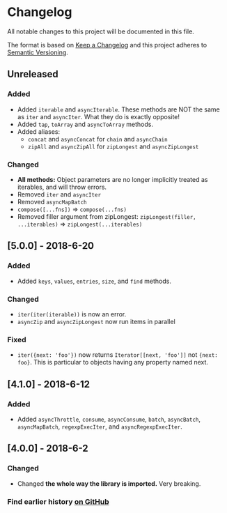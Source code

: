 # Changelog
All notable changes to this project will be documented in this file.

The format is based on [Keep a Changelog](http://keepachangelog.com/en/1.0.0/)
and this project adheres to [Semantic Versioning](http://semver.org/spec/v2.0.0.html).

## Unreleased
### Added
 -  Added `iterable` and `asyncIterable`. These methods are NOT the same as `iter` and `asyncIter`. What they do is exactly opposite!
 -  Added `tap`, `toArray` and `asyncToArray` methods.
 -  Added aliases:
 	-  `concat` and `asyncConcat` for `chain` and `asyncChain`
 	-  `zipAll` and `asyncZipAll` for `zipLongest` and `asyncZipLongest`

### Changed
 -  **All methods:** Object parameters are no longer implicitly treated as iterables, and will throw errors.
 -  Removed `iter` and `asyncIter`
 -  Removed `asyncMapBatch`
 -  `compose([...fns])` => `compose(...fns)`
 -  Removed filler argument from zipLongest: `zipLongest(filler, ...iterables)` => `zipLongest(...iterables)`

## [5.0.0] - 2018-6-20
### Added
 -  Added `keys`, `values`, `entries`, `size`, and `find` methods.

### Changed
 -  `iter(iter(iterable))` is now an error.
 -  `asyncZip` and `asyncZipLongest` now run items in parallel

### Fixed
 -  `iter({next: 'foo'})` now returns `Iterator[[next, 'foo']]` not `{next: foo}`. This is particular to objects having any property named next.



## [4.1.0] - 2018-6-12
### Added
 - Added `asyncThrottle`, `consume`, `asyncConsume`, `batch`, `asyncBatch`, `asyncMapBatch`, `regexpExecIter`, and `asyncRegexpExecIter`.



## [4.0.0] - 2018-6-2
### Changed
 -  Changed **the whole way the library is imported.** Very breaking.


### Find earlier history [on GitHub](https://github.com/sithmel/iter-tools/commits/master?before=3c215852eae92417f3ea28ac2abfe56f1cea83fa+35)
